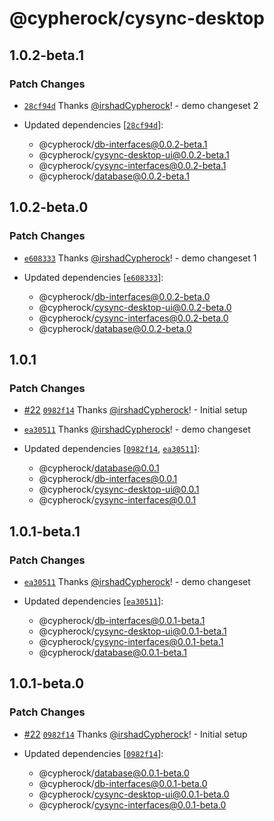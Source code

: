 # @cypherock/cysync-desktop

## 1.0.2-beta.1

### Patch Changes

- [`28cf94d`](https://github.com/Cypherock/cypherock-cysync/commit/28cf94d61336c213c1c68f536547df9f57f407b2) Thanks [@irshadCypherock](https://github.com/irshadCypherock)! - demo changeset 2

- Updated dependencies [[`28cf94d`](https://github.com/Cypherock/cypherock-cysync/commit/28cf94d61336c213c1c68f536547df9f57f407b2)]:
  - @cypherock/db-interfaces@0.0.2-beta.1
  - @cypherock/cysync-desktop-ui@0.0.2-beta.1
  - @cypherock/cysync-interfaces@0.0.2-beta.1
  - @cypherock/database@0.0.2-beta.1

## 1.0.2-beta.0

### Patch Changes

- [`e608333`](https://github.com/Cypherock/cypherock-cysync/commit/e608333608c9a8de7edcbf8c08215b9bcdf1707f) Thanks [@irshadCypherock](https://github.com/irshadCypherock)! - demo changeset 1

- Updated dependencies [[`e608333`](https://github.com/Cypherock/cypherock-cysync/commit/e608333608c9a8de7edcbf8c08215b9bcdf1707f)]:
  - @cypherock/db-interfaces@0.0.2-beta.0
  - @cypherock/cysync-desktop-ui@0.0.2-beta.0
  - @cypherock/cysync-interfaces@0.0.2-beta.0
  - @cypherock/database@0.0.2-beta.0

## 1.0.1

### Patch Changes

- [#22](https://github.com/Cypherock/cypherock-cysync/pull/22) [`0982f14`](https://github.com/Cypherock/cypherock-cysync/commit/0982f143cd7ce397effcf2c5ac5870b7eaade258) Thanks [@irshadCypherock](https://github.com/irshadCypherock)! - Initial setup

- [`ea30511`](https://github.com/Cypherock/cypherock-cysync/commit/ea305117f1481fd8bb22923ed08e490d5e03a2ff) Thanks [@irshadCypherock](https://github.com/irshadCypherock)! - demo changeset

- Updated dependencies [[`0982f14`](https://github.com/Cypherock/cypherock-cysync/commit/0982f143cd7ce397effcf2c5ac5870b7eaade258), [`ea30511`](https://github.com/Cypherock/cypherock-cysync/commit/ea305117f1481fd8bb22923ed08e490d5e03a2ff)]:
  - @cypherock/database@0.0.1
  - @cypherock/db-interfaces@0.0.1
  - @cypherock/cysync-desktop-ui@0.0.1
  - @cypherock/cysync-interfaces@0.0.1

## 1.0.1-beta.1

### Patch Changes

- [`ea30511`](https://github.com/Cypherock/cypherock-cysync/commit/ea305117f1481fd8bb22923ed08e490d5e03a2ff) Thanks [@irshadCypherock](https://github.com/irshadCypherock)! - demo changeset

- Updated dependencies [[`ea30511`](https://github.com/Cypherock/cypherock-cysync/commit/ea305117f1481fd8bb22923ed08e490d5e03a2ff)]:
  - @cypherock/db-interfaces@0.0.1-beta.1
  - @cypherock/cysync-desktop-ui@0.0.1-beta.1
  - @cypherock/cysync-interfaces@0.0.1-beta.1
  - @cypherock/database@0.0.1-beta.1

## 1.0.1-beta.0

### Patch Changes

- [#22](https://github.com/Cypherock/cypherock-cysync/pull/22) [`0982f14`](https://github.com/Cypherock/cypherock-cysync/commit/0982f143cd7ce397effcf2c5ac5870b7eaade258) Thanks [@irshadCypherock](https://github.com/irshadCypherock)! - Initial setup

- Updated dependencies [[`0982f14`](https://github.com/Cypherock/cypherock-cysync/commit/0982f143cd7ce397effcf2c5ac5870b7eaade258)]:
  - @cypherock/database@0.0.1-beta.0
  - @cypherock/db-interfaces@0.0.1-beta.0
  - @cypherock/cysync-desktop-ui@0.0.1-beta.0
  - @cypherock/cysync-interfaces@0.0.1-beta.0
